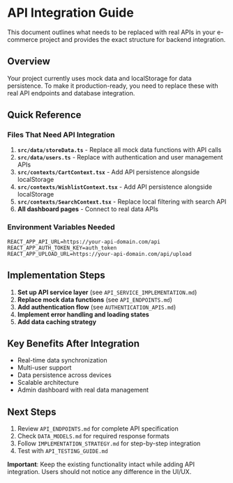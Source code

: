 
# API Integration Guide

This document outlines what needs to be replaced with real APIs in your e-commerce project and provides the exact structure for backend integration.

## Overview

Your project currently uses mock data and localStorage for data persistence. To make it production-ready, you need to replace these with real API endpoints and database integration.

## Quick Reference

### Files That Need API Integration

1. **`src/data/storeData.ts`** - Replace all mock data functions with API calls
2. **`src/data/users.ts`** - Replace with authentication and user management APIs  
3. **`src/contexts/CartContext.tsx`** - Add API persistence alongside localStorage
4. **`src/contexts/WishlistContext.tsx`** - Add API persistence alongside localStorage
5. **`src/contexts/SearchContext.tsx`** - Replace local filtering with search API
6. **All dashboard pages** - Connect to real data APIs

### Environment Variables Needed

```env
REACT_APP_API_URL=https://your-api-domain.com/api
REACT_APP_AUTH_TOKEN_KEY=auth_token
REACT_APP_UPLOAD_URL=https://your-api-domain.com/api/upload
```

## Implementation Steps

1. **Set up API service layer** (see `API_SERVICE_IMPLEMENTATION.md`)
2. **Replace mock data functions** (see `API_ENDPOINTS.md`)
3. **Add authentication flow** (see `AUTHENTICATION_APIS.md`)
4. **Implement error handling and loading states**
5. **Add data caching strategy**

## Key Benefits After Integration

- Real-time data synchronization
- Multi-user support
- Data persistence across devices
- Scalable architecture
- Admin dashboard with real data management

## Next Steps

1. Review `API_ENDPOINTS.md` for complete API specification
2. Check `DATA_MODELS.md` for required response formats
3. Follow `IMPLEMENTATION_STRATEGY.md` for step-by-step integration
4. Test with `API_TESTING_GUIDE.md`

**Important**: Keep the existing functionality intact while adding API integration. Users should not notice any difference in the UI/UX.

